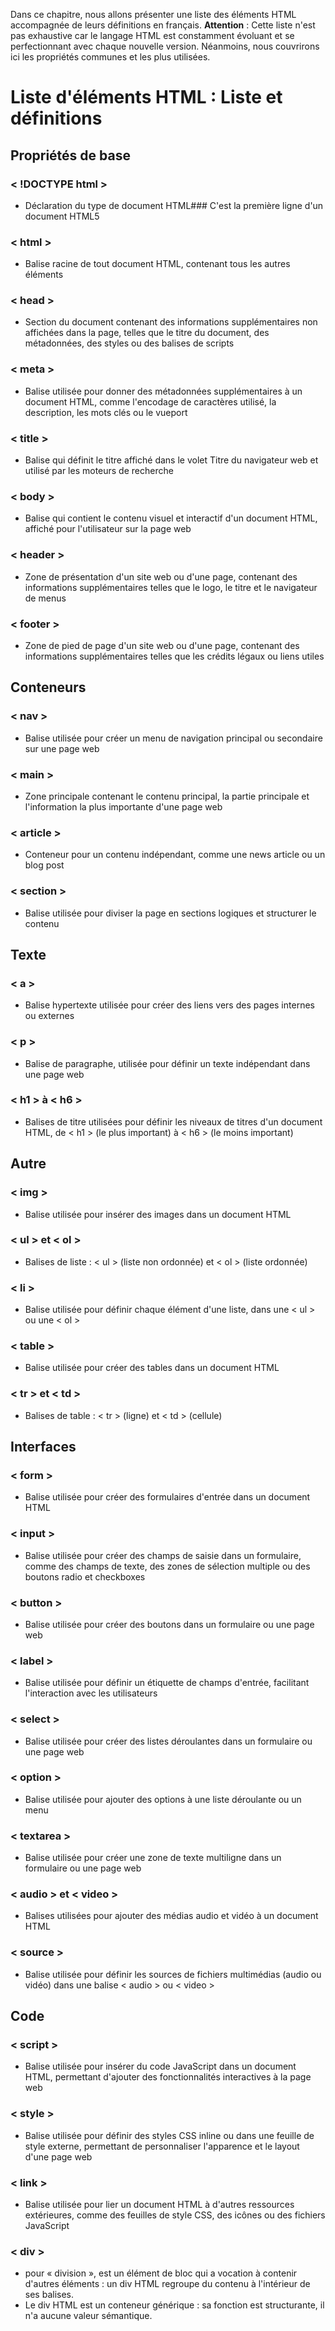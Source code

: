 Dans ce chapitre, nous allons présenter une liste des éléments HTML accompagnée de leurs définitions en français.
**Attention** : Cette liste n'est pas exhaustive car le langage HTML est constamment évoluant et se perfectionnant avec chaque nouvelle version. Néanmoins, nous couvrirons ici les propriétés communes et les plus utilisées.
# Liste d'éléments HTML : Liste et définitions
## Propriétés de base
### < !DOCTYPE html >
- Déclaration du type de document HTML### C'est la première ligne d'un document HTML5

### < html >
- Balise racine de tout document HTML, contenant tous les autres éléments

### < head >
- Section du document contenant des informations supplémentaires non affichées dans la page, telles que le titre du document, des métadonnées, des styles ou des balises de scripts

### < meta >
- Balise utilisée pour donner des métadonnées supplémentaires à un document HTML, comme l'encodage de caractères utilisé, la description, les mots clés ou le vueport

### < title >
- Balise qui définit le titre affiché dans le volet Titre du navigateur web et utilisé par les moteurs de recherche

### < body >
- Balise qui contient le contenu visuel et interactif d'un document HTML, affiché pour l'utilisateur sur la page web

### < header >
- Zone de présentation d'un site web ou d'une page, contenant des informations supplémentaires telles que le logo, le titre et le navigateur de menus

### < footer >
 - Zone de pied de page d'un site web ou d'une page, contenant des informations supplémentaires telles que les crédits légaux ou liens utiles

## Conteneurs
### < nav >
- Balise utilisée pour créer un menu de navigation principal ou secondaire sur une page web

### < main >
- Zone principale contenant le contenu principal, la partie principale et l'information la plus importante d'une page web

### < article >
 - Conteneur pour un contenu indépendant, comme une news article ou un blog post

### < section >
 - Balise utilisée pour diviser la page en sections logiques et structurer le contenu

## Texte
### < a >
 - Balise hypertexte utilisée pour créer des liens vers des pages internes ou externes

### < p >
 - Balise de paragraphe, utilisée pour définir un texte indépendant dans une page web

### < h1 > à < h6 >
 - Balises de titre utilisées pour définir les niveaux de titres d'un document HTML, de < h1 > (le plus important) à < h6 > (le moins important)

## Autre
### < img >
 - Balise utilisée pour insérer des images dans un document HTML

### < ul > et < ol >
 - Balises de liste : < ul > (liste non ordonnée) et < ol > (liste ordonnée)

### < li >
 - Balise utilisée pour définir chaque élément d'une liste, dans une < ul > ou une < ol >

### < table >
 - Balise utilisée pour créer des tables dans un document HTML

### < tr > et < td >
 - Balises de table : < tr > (ligne) et < td > (cellule)

## Interfaces
### < form >
 - Balise utilisée pour créer des formulaires d'entrée dans un document HTML

### < input >
 - Balise utilisée pour créer des champs de saisie dans un formulaire, comme des champs de texte, des zones de sélection multiple ou des boutons radio et checkboxes

### < button >
 - Balise utilisée pour créer des boutons dans un formulaire ou une page web

### < label >
 - Balise utilisée pour définir un étiquette de champs d'entrée, facilitant l'interaction avec les utilisateurs

### < select >
 - Balise utilisée pour créer des listes déroulantes dans un formulaire ou une page web

### < option >
 - Balise utilisée pour ajouter des options à une liste déroulante ou un menu

### < textarea >
 - Balise utilisée pour créer une zone de texte multiligne dans un formulaire ou une page web

### < audio > et < video >
 - Balises utilisées pour ajouter des médias audio et vidéo à un document HTML

### < source >
 - Balise utilisée pour définir les sources de fichiers multimédias (audio ou vidéo) dans une balise < audio > ou < video >

## Code
### < script >
 - Balise utilisée pour insérer du code JavaScript dans un document HTML, permettant d'ajouter des fonctionnalités interactives à la page web

### < style >
 - Balise utilisée pour définir des styles CSS inline ou dans une feuille de style externe, permettant de personnaliser l'apparence et le layout d'une page web

### < link >
 - Balise utilisée pour lier un document HTML à d'autres ressources extérieures, comme des feuilles de style CSS, des icônes ou des fichiers JavaScript

### < div >
- pour « division », est un élément de bloc qui a vocation à contenir d'autres éléments : un div HTML regroupe du contenu à l'intérieur de ses balises.
- Le div HTML est un conteneur générique : sa fonction est structurante, il n'a aucune valeur sémantique.
